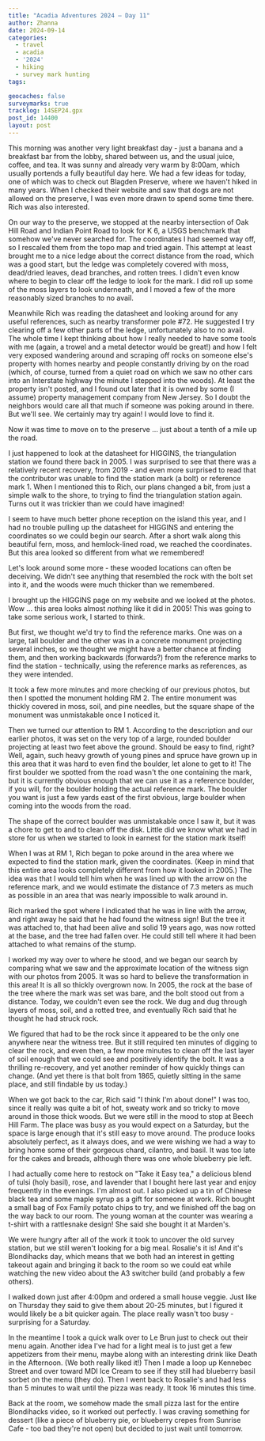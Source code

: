 ```yaml
---
title: "Acadia Adventures 2024 – Day 11"
author: Zhanna
date: 2024-09-14
categories: 
  - travel
  - acadia
  - '2024'
  - hiking
  - survey mark hunting
tags:

geocaches: false
surveymarks: true
tracklog: 14SEP24.gpx
post_id: 14400
layout: post
---
```


This morning was another very light breakfast day - just a banana and a breakfast bar from the lobby, shared between us, and the usual juice, coffee, and tea. It was sunny and already very warm by 8:00am, which usually portends a fully beautiful day here. We had a few ideas for today, one of which was to check out Blagden Preserve, where we haven't hiked in many years. When I checked their website and saw that dogs are not allowed on the preserve, I was even more drawn to spend some time there. Rich was also interested.

On our way to the preserve, we stopped at the nearby intersection of Oak Hill Road and Indian Point Road to look for K 6, a USGS benchmark that somehow we've never searched for. The coordinates I had seemed way off, so I rescaled them from the topo map and tried again. This attempt at least brought me to a nice ledge about the correct distance from the road, which was a good start, but the ledge was completely covered with moss, dead/dried leaves, dead branches, and rotten trees. I didn't even know where to begin to clear off the ledge to look for the mark. I did roll up some of the moss layers to look underneath, and I moved a few of the more reasonably sized branches to no avail. 

Meanwhile Rich was reading the datasheet and looking around for any useful references, such as nearby transformer pole #72. He suggested I try clearing off a few other parts of the ledge, unfortunately also to no avail. The whole time I kept thinking about how I really needed to have some tools with me (again, a trowel and a metal detector would be great!) and how I felt very exposed wandering around and scraping off rocks on someone else's property with homes nearby and people constantly driving by on the road (which, of course, turned from a quiet road on which we saw no other cars into an Interstate highway the minute I stepped into the woods). At least the property isn't posted, and I found out later that it is owned by some (I assume) property management company from New Jersey. So I doubt the neighbors would care all that much if someone was poking around in there. But we'll see. We certainly may try again! I would love to find it.

Now it was time to move on to the preserve ... just about a tenth of a mile up the road.

I just happened to look at the datasheet for HIGGINS, the triangulation station we found there back in 2005. I was surprised to see that there was a relatively recent recovery, from 2019 - and even more surprised to read that the contributor was unable to find the station mark (a bolt) or reference mark 1. When I mentioned this to Rich, our plans changed a bit, from just a simple walk to the shore, to trying to find the triangulation station again. Turns out it was trickier than we could have imagined!

I seem to have much better phone reception on the island this year, and I had no trouble pulling up the datasheet for HIGGINS and entering the coordinates so we could begin our search. After a short walk along this beautiful fern, moss, and hemlock-lined road, we reached the coordinates. But this area looked so different from what we remembered!

Let's look around some more - these wooded locations can often be deceiving. We didn't see anything that resembled the rock with the bolt set into it, and the woods were much thicker than we remembered.

I brought up the HIGGINS page on my website and we looked at the photos. Wow ... this area looks almost _nothing_ like it did in 2005! This was going to take some serious work, I started to think.

But first, we thought we'd try to find the reference marks. One was on a large, tall boulder and the other was in a concrete monument projecting several inches, so we thought we might have a better chance at finding them, and then working backwards (forwards?) from the reference marks to find the station - technically, using the reference marks as references, as they were intended.

It took a few more minutes and more checking of our previous photos, but then I spotted the monument holding RM 2. The entire monument was thickly covered in moss, soil, and pine needles, but the square shape of the monument was unmistakable once I noticed it.

Then we turned our attention to RM 1. According to the description and our earlier photos, it was set on the very top of a large, rounded boulder projecting at least two feet above the ground. Should be easy to find, right? Well, again, such heavy growth of young pines and spruce have grown up in this area that it was hard to even find the boulder, let alone to get to it! The first boulder we spotted from the road wasn't the one containing the mark, but it is currently obvious enough that we can use it as a reference boulder, if you will, for the boulder holding the actual reference mark. The boulder you want is just a few yards east of the first obvious, large boulder when coming into the woods from the road.

The shape of the correct boulder was unmistakable once I saw it, but it was a chore to get to and to clean off the disk. Little did we know what we had in store for us when we started to look in earnest for the station mark itself!

When I was at RM 1, Rich began to poke around in the area where we expected to find the station mark, given the coordinates. (Keep in mind that this entire area looks completely different from how it looked in 2005.) The idea was that I would tell him when he was lined up with the arrow on the reference mark, and we would estimate the distance of 7.3 meters as much as possible in an area that was nearly impossible to walk around in.

Rich marked the spot where I indicated that he was in line with the arrow, and right away he said that he had found the witness sign! But the tree it was attached to, that had been alive and solid 19 years ago, was now rotted at the base, and the tree had fallen over. He could still tell where it had been attached to what remains of the stump.

I worked my way over to where he stood, and we began our search by comparing what we saw and the approximate location of the witness sign with our photos from 2005. It was so hard to believe the transformation in this area! It is all so thickly overgrown now. In 2005, the rock at the base of the tree where the mark was set was bare, and the bolt stood out from a distance. Today, we couldn't even see the rock. We dug and dug through layers of moss, soil, and a rotted tree, and eventually Rich said that he thought he had struck rock.

We figured that had to be the rock since it appeared to be the only one anywhere near the witness tree. But it still required ten minutes of digging to clear the rock, and even then, a few more minutes to clean off the last layer of soil enough that we could see and positively identify the bolt. It was a thrilling re-recovery, and yet another reminder of how quickly things can change. (And yet there is that bolt from 1865, quietly sitting in the same place, and still findable by us today.)

When we got back to the car, Rich said "I think I'm about done!" I was too, since it really was quite a bit of hot, sweaty work and so tricky to move around in those thick woods. But we were still in the mood to stop at Beech Hill Farm. The place was busy as you would expect on a Saturday, but the space is large enough that it's still easy to move around. The produce looks absolutely perfect, as it always does, and we were wishing we had a way to bring home some of their gorgeous chard, cilantro, and basil. It was too late for the cakes and breads, although there was one whole blueberry pie left.

I had actually come here to restock on "Take it Easy tea," a delicious blend of tulsi (holy basil), rose, and lavender that I bought here last year and enjoy frequently in the evenings. I'm almost out. I also picked up a tin of Chinese black tea and some maple syrup as a gift for someone at work. Rich bought a small bag of Fox Family potato chips to try, and we finished off the bag on the way back to our room. The young woman at the counter was wearing a t-shirt with a rattlesnake design! She said she bought it at Marden's.

We were hungry after all of the work it took to uncover the old survey station, but we still weren't looking for a big meal. Rosalie's it is! And it's Blondihacks day, which means that we both had an interest in getting takeout again and bringing it back to the room so we could eat while watching the new video about the A3 switcher build (and probably a few others). 

I walked down just after 4:00pm and ordered a small house veggie. Just like on Thursday they said to give them about 20-25 minutes, but I figured it would likely be a bit quicker again. The place really wasn't too busy - surprising for a Saturday.

In the meantime I took a quick walk over to Le Brun just to check out their menu again. Another idea I've had for a light meal is to just get a few appetizers from their menu, maybe along with an interesting drink like Death in the Afternoon. (We both really liked it!) Then I made a loop up Kennebec Street and over toward MDI Ice Cream to see if they still had blueberry basil sorbet on the menu (they do). Then I went back to Rosalie's and had less than 5 minutes to wait until the pizza was ready. It took 16 minutes this time.

Back at the room, we somehow made the small pizza last for the entire Blondihacks video, so it worked out perfectly. I was craving something for dessert (like a piece of blueberry pie, or blueberry crepes from Sunrise Cafe - too bad they're not open) but decided to just wait until tomorrow. 
